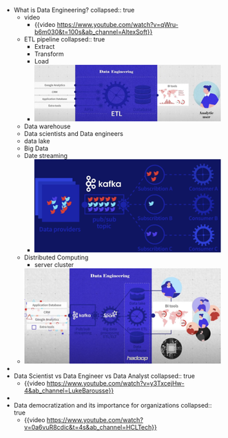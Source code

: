 - What is Data Engineering?
  collapsed:: true
	- video
		- {{video https://www.youtube.com/watch?v=qWru-b6m030&t=100s&ab_channel=AltexSoft}}
	- ETL pipeline
	  collapsed:: true
		- Extract
		- Transform
		- Load
		- ![image.png](../assets/image_1718685986766_0.png)
	- Data warehouse
	- Data scientists and Data engineers
	- data lake
	- Big Data
	- Date streaming
		- ![image.png](../assets/image_1718686540722_0.png)
	- Distributed Computing
		- server cluster
	- ![image.png](../assets/image_1718686649109_0.png)
-
- Data Scientist vs Data Engineer vs Data Analyst
  collapsed:: true
	- {{video https://www.youtube.com/watch?v=y3TxcejHw-4&ab_channel=LukeBarousse}}
-
- Data democratization and its importance for organizations
  collapsed:: true
	- {{video https://www.youtube.com/watch?v=0a6vuR8cdic&t=4s&ab_channel=HCLTech}}